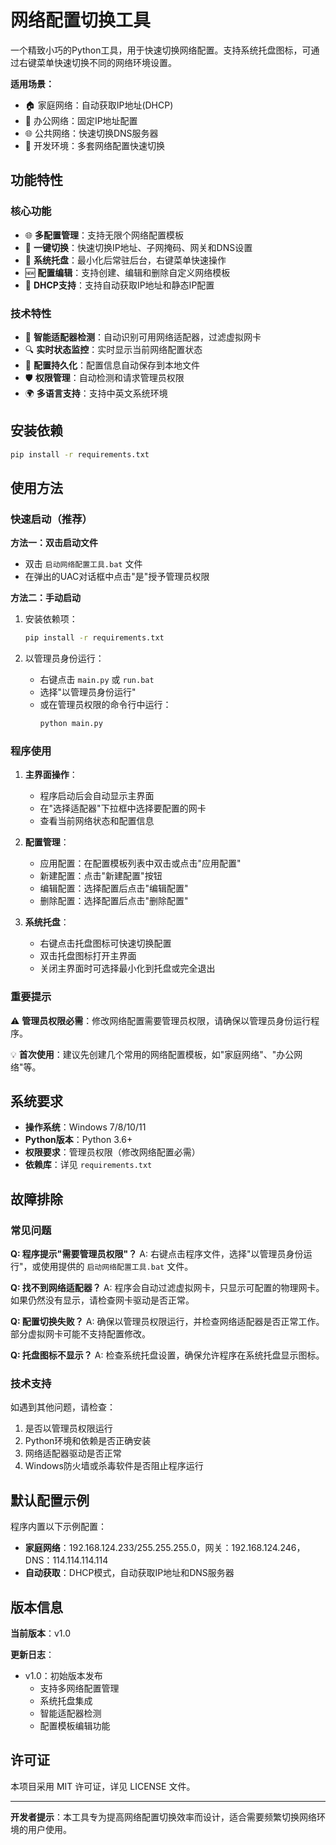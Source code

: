 # 网络配置切换工具

一个精致小巧的Python工具，用于快速切换网络配置。支持系统托盘图标，可通过右键菜单快速切换不同的网络环境设置。

**适用场景：**
- 🏠 家庭网络：自动获取IP地址(DHCP)
- 🏢 办公网络：固定IP地址配置
- 🌐 公共网络：快速切换DNS服务器
- 🔧 开发环境：多套网络配置快速切换

## 功能特性

### 核心功能
- 🌐 **多配置管理**：支持无限个网络配置模板
- 🔄 **一键切换**：快速切换IP地址、子网掩码、网关和DNS设置
- 📍 **系统托盘**：最小化后常驻后台，右键菜单快速操作
- 🆕 **配置编辑**：支持创建、编辑和删除自定义网络模板
- 🔧 **DHCP支持**：支持自动获取IP地址和静态IP配置

### 技术特性
- 🎯 **智能适配器检测**：自动识别可用网络适配器，过滤虚拟网卡
- 🔍 **实时状态监控**：实时显示当前网络配置状态
- 💾 **配置持久化**：配置信息自动保存到本地文件
- 🛡️ **权限管理**：自动检测和请求管理员权限
- 🌍 **多语言支持**：支持中英文系统环境

## 安装依赖

```bash
pip install -r requirements.txt
```

## 使用方法

### 快速启动（推荐）

**方法一：双击启动文件**
- 双击 `启动网络配置工具.bat` 文件
- 在弹出的UAC对话框中点击"是"授予管理员权限

**方法二：手动启动**
1. 安装依赖项：
   ```bash
   pip install -r requirements.txt
   ```

2. 以管理员身份运行：
   - 右键点击 `main.py` 或 `run.bat`
   - 选择"以管理员身份运行"
   - 或在管理员权限的命令行中运行：
     ```bash
     python main.py
     ```

### 程序使用

1. **主界面操作**：
   - 程序启动后会自动显示主界面
   - 在"选择适配器"下拉框中选择要配置的网卡
   - 查看当前网络状态和配置信息

2. **配置管理**：
   - 应用配置：在配置模板列表中双击或点击"应用配置"
   - 新建配置：点击"新建配置"按钮
   - 编辑配置：选择配置后点击"编辑配置"
   - 删除配置：选择配置后点击"删除配置"

3. **系统托盘**：
   - 右键点击托盘图标可快速切换配置
   - 双击托盘图标打开主界面
   - 关闭主界面时可选择最小化到托盘或完全退出

### 重要提示

⚠️ **管理员权限必需**：修改网络配置需要管理员权限，请确保以管理员身份运行程序。

💡 **首次使用**：建议先创建几个常用的网络配置模板，如"家庭网络"、"办公网络"等。

## 系统要求

- **操作系统**：Windows 7/8/10/11
- **Python版本**：Python 3.6+
- **权限要求**：管理员权限（修改网络配置必需）
- **依赖库**：详见 `requirements.txt`

## 故障排除

### 常见问题

**Q: 程序提示"需要管理员权限"？**
A: 右键点击程序文件，选择"以管理员身份运行"，或使用提供的 `启动网络配置工具.bat` 文件。

**Q: 找不到网络适配器？**
A: 程序会自动过滤虚拟网卡，只显示可配置的物理网卡。如果仍然没有显示，请检查网卡驱动是否正常。

**Q: 配置切换失败？**
A: 确保以管理员权限运行，并检查网络适配器是否正常工作。部分虚拟网卡可能不支持配置修改。

**Q: 托盘图标不显示？**
A: 检查系统托盘设置，确保允许程序在系统托盘显示图标。

### 技术支持

如遇到其他问题，请检查：
1. 是否以管理员权限运行
2. Python环境和依赖是否正确安装
3. 网络适配器驱动是否正常
4. Windows防火墙或杀毒软件是否阻止程序运行

## 默认配置示例

程序内置以下示例配置：
- **家庭网络**：192.168.124.233/255.255.255.0，网关：192.168.124.246，DNS：114.114.114.114
- **自动获取**：DHCP模式，自动获取IP地址和DNS服务器

## 版本信息

**当前版本**：v1.0

**更新日志**：
- v1.0：初始版本发布
  - 支持多网络配置管理
  - 系统托盘集成
  - 智能适配器检测
  - 配置模板编辑功能

## 许可证

本项目采用 MIT 许可证，详见 LICENSE 文件。

---

**开发者提示**：本工具专为提高网络配置切换效率而设计，适合需要频繁切换网络环境的用户使用。